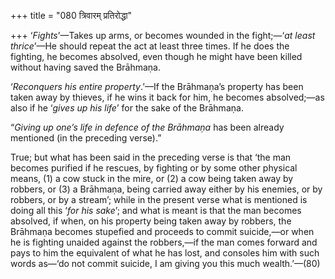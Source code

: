 +++
title = "080 त्रिवारम् प्रतिरोद्धा"

+++
‘*Fights*’—Takes up arms, or becomes wounded in the fight;—‘*at least
thrice*’—He should repeat the act at least three times. If he does the
fighting, he becomes absolved, even though he might have been killed
without having saved the Brāhmaṇa.

‘*Reconquers his entire property*.’—If the Brāhmaṇa’s property has been
taken away by thieves, if he wins it back for him, he becomes
absolved;—as also if he ‘*gives up his life*’ for the sake of the
Brāhmaṇa.

“*Giving up one’s life in defence of the Brāhmaṇa* has been already
mentioned (in the preceding verse).”

True; but what has been said in the preceding verse is that ‘the man
becomes purified if he rescues, by fighting or by some other physical
means, (1) a cow stuck in the mire, or (2) a cow being taken away by
robbers, or (3) a Brāhmaṇa, being carried away either by his enemies, or
by robbers, or by a stream’; while in the present verse what is
mentioned is doing all this ‘*for his sake*’; and what is meant is that
the man becomes absolved, if when, on his property being taken away by
robbers, the Brāhmaṇa becomes stupefied and proceeds to commit
suicide,—or when he is fighting unaided against the robbers,—if the man
comes forward and pays to him the equivalent of what he has lost, and
consoles him with such words as—‘do not commit suicide, I am giving you
this much wealth.’—(80)


